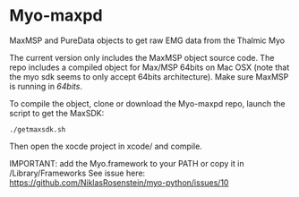 # Myo-maxpd
MaxMSP and PureData objects to get raw EMG data from the Thalmic Myo

The current version only includes the MaxMSP object source code. The repo includes a compiled object for Max/MSP 64bits on Mac OSX (note that the myo sdk seems to only accept 64bits architecture). Make sure MaxMSP is running in *64bits*.

To compile the object, clone or download the Myo-maxpd repo, launch the script to get the MaxSDK:
```
./getmaxsdk.sh
```
Then open the xocde project in xcode/ and compile.

IMPORTANT: add the Myo.framework to your PATH or copy it in /Library/Frameworks
See issue here: https://github.com/NiklasRosenstein/myo-python/issues/10